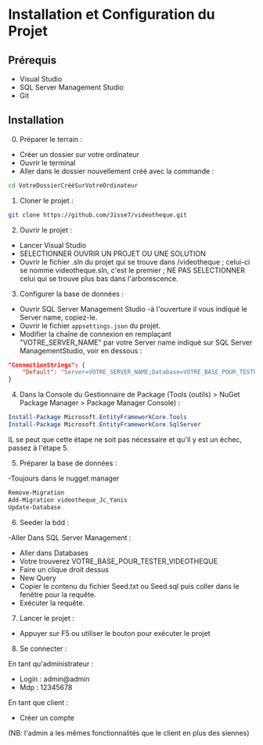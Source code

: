 # Installation et Configuration du Projet

## Prérequis
- Visual Studio
- SQL Server Management Studio
- Git

## Installation

0. Préparer le terrain : 
- Créer un dossier sur votre ordinateur
- Ouvrir le terminal 
- Aller dans le dossier nouvellement créé avec la commande : 

```bash
cd VotreDossierCrééSurVotreOrdinateur 
```

1. Cloner le projet :
```bash
git clone https://github.com/Jisse7/videotheque.git
```

2. Ouvrir le projet :
- Lancer Visual Studio
- SELECTIONNER OUVRIR UN PROJET OU UNE SOLUTION
- Ouvrir le fichier .sln du projet qui se trouve dans /videotheque ; celui-ci se nomme videotheque.sln, c'est le premier ; NE PAS SELECTIONNER celui qui se trouve plus bas dans l'arborescence.

3. Configurer la base de données :
- Ouvrir SQL Server Management Studio
-à l'ouverture il vous indiqué le Server name, copiez-le.
- Ouvrir le fichier `appsettings.json` du projet.
- Modifier la chaîne de connexion en remplaçant "VOTRE_SERVER_NAME" par votre Server name indiqué sur SQL Server ManagementStudio, voir en dessous :
```json
"ConnectionStrings": {
    "Default": "Server=VOTRE_SERVER_NAME;Database=VOTRE_BASE_POUR_TESTER_VIDEOTHEQUE;Trusted_Connection=True;MultipleActiveResultSets=true;TrustServerCertificate=true"
}
```

4. Dans la Console du Gestionnaire de Package (Tools (outils) > NuGet Package Manager > Package Manager Console) :
```powershell
Install-Package Microsoft.EntityFrameworkCore.Tools
Install-Package Microsoft.EntityFrameworkCore.SqlServer
```

IL se peut que cette étape ne soit pas nécessaire et qu'il y est un échec, passez à l'étape 5.

5. Préparer la base de données :

-Toujours dans le nugget manager 

```powershell
Remove-Migration
Add-Migration videotheque_Jc_Yanis
Update-Database
```

6. Seeder la bdd :

-Aller Dans SQL Server Management  : 
- Aller dans Databases
- Votre trouverez VOTRE_BASE_POUR_TESTER_VIDEOTHEQUE
- Faire un clique droit dessus
- New Query
- Copier le contenu du fichier Seed.txt ou Seed.sql puis coller dans le fenêtre pour la requête.
- Exécuter la requête.

7. Lancer le projet :
- Appuyer sur F5 ou utiliser le bouton pour exécuter le projet 

8. Se connecter :
   
En tant qu'administrateur : 
- Login : admin@admin
- Mdp : 12345678

En tant que client : 
- Créer un compte

(NB: l'admin a les mêmes fonctionnalités que le client en plus des siennes)

